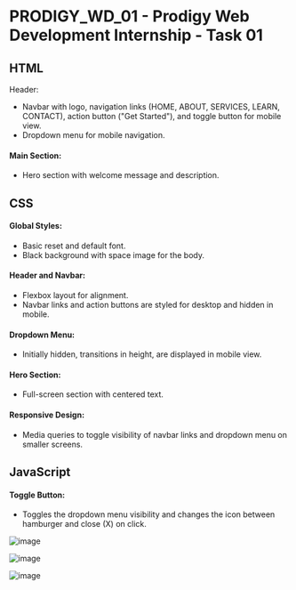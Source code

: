 # PRODIGY_WD_01 - Prodigy Web Development Internship - Task 01

<h2>HTML</h2
          
<h4>Header:</h4>

<br>

- Navbar with logo, navigation links (HOME, ABOUT, SERVICES, LEARN, CONTACT), action button ("Get Started"), and toggle button for mobile view.
- Dropdown menu for mobile navigation.

<h4>Main Section:</h4>

- Hero section with welcome message and description.

<h2>CSS</h2>

<h4>Global Styles:</h4>

- Basic reset and default font.
- Black background with space image for the body.

<h4>Header and Navbar:</h4>

- Flexbox layout for alignment.<br>
- Navbar links and action buttons are styled for desktop and hidden in mobile.

<h4>Dropdown Menu:</h4>

- Initially hidden, transitions in height, are displayed in mobile view.

<h4>Hero Section:</h4>

- Full-screen section with centered text.

<h4>Responsive Design:</h4>

- Media queries to toggle visibility of navbar links and dropdown menu on smaller screens.

<h2>JavaScript</h2>

<h4>Toggle Button:</h4>

- Toggles the dropdown menu visibility and changes the icon between hamburger and close (X) on click. <br>

![image](https://github.com/user-attachments/assets/24feefc0-f91f-4029-b047-0d5d727c8eaa)

![image](https://github.com/user-attachments/assets/eb424f4a-70d7-45f5-9e3a-5c11e5ac0db4)

![image](https://github.com/user-attachments/assets/8d87ae7b-6554-4ea0-8d1a-ed5140bc9ff5)
